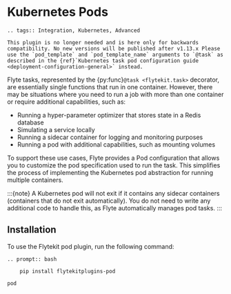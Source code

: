 # Kubernetes Pods

```{eval-rst}
.. tags:: Integration, Kubernetes, Advanced
```

```{important}
This plugin is no longer needed and is here only for backwards compatibility. No new versions will be published after v1.13.x Please use the `pod_template` and `pod_template_name` arguments to `@task` as described in the {ref}`Kubernetes task pod configuration guide <deployment-configuration-general>` instead.
```

Flyte tasks, represented by the {py:func}`@task <flytekit.task>` decorator, are essentially single functions that run in one container.
However, there may be situations where you need to run a job with more than one container or require additional capabilities, such as:

- Running a hyper-parameter optimizer that stores state in a Redis database
- Simulating a service locally
- Running a sidecar container for logging and monitoring purposes
- Running a pod with additional capabilities, such as mounting volumes

To support these use cases, Flyte provides a Pod configuration that allows you to customize the pod specification used to run the task.
This simplifies the process of implementing the Kubernetes pod abstraction for running multiple containers.

:::{note}
A Kubernetes pod will not exit if it contains any sidecar containers (containers that do not exit automatically).
You do not need to write any additional code to handle this, as Flyte automatically manages pod tasks.
:::

## Installation

To use the Flytekit pod plugin, run the following command:

```{eval-rst}
.. prompt:: bash

    pip install flytekitplugins-pod
```

```{auto-examples-toc}
pod
```
